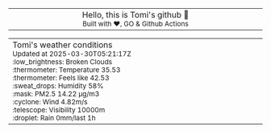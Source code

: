 
<div align="center">
<table>
<tbody>
<td align="center">
<img width="2000" height="0"><br>
Hello, this is Tomi's github 👋<br>
<sup>Built with ❤️, GO & Github Actions</sup><br>
<img width="2000" height="0">
</td>
</tbody>
</table>
</div>
<table>
<tbody>
<td align="left">
<img width="2000" height="0"><br>
Tomi's weather conditions<br>
<sup>Updated at 2025-03-30T05:21:17Z</sup><br>
<sup>:low_brightness: Broken Clouds</sup><br>
<sup>:thermometer: Temperature 35.53 </sup><br>
<sup>:thermometer: Feels like 42.53</sup><br>
<sup>:sweat_drops: Humidity 58%</sup><br>
<sup>:mask: PM2.5 14.22 μg/m3</sup><br>
<sup>:cyclone: Wind 4.82m/s </sup><br>
<sup>:telescope: Visibility 10000m </sup><br>
<sup>:droplet: Rain 0mm/last 1h </sup><br>
<img width="2000" height="0">
</td>
<td align="left">
<img width="2000" height="0"><br>
<br>
<img width="2000" height="0">
</td>
</tbody>
</table>
</div>
    